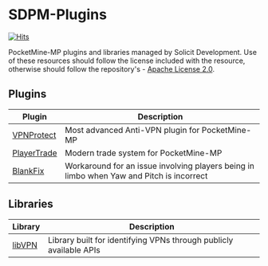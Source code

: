 # SDPM-Plugins
[![Hits](https://hits.sh/github.com/Solicit-Development/SDPM-Plugins.svg?view=today-total&style=flat-square)](https://hits.sh/github.com/Solicit-Development/SDPM-Plugins/)

PocketMine-MP plugins and libraries managed by Solicit Development. Use of these resources should follow the license included with the resource, otherwise should follow the repository's - [Apache License 2.0](https://github.com/Solicit-Development/PMMP-Plugins/blob/main/LICENSE).

## Plugins
| Plugin      | Description |
| ----------- | ----------- |
| [VPNProtect](https://github.com/Solicit-Development/SDMP-Plugins/tree/main/plugins/VPNProtect) | Most advanced Anti-VPN plugin for PocketMine-MP |
| [PlayerTrade](https://github.com/Solicit-Development/SDMP-Plugins/tree/main/plugins/PlayerTrade) | Modern trade system for PocketMine-MP | 
| [BlankFix](https://github.com/Solicit-Development/SDMP-Plugins/tree/main/plugins/BlankFix) | Workaround for an issue involving players being in limbo when Yaw and Pitch is incorrect | 

## Libraries
| Library     | Description |
| ----------- | ----------- |
| [libVPN](https://github.com/Solicit-Development/SDMP-Plugins/tree/main/libraries/libVPN) | Library built for identifying VPNs through publicly available APIs |